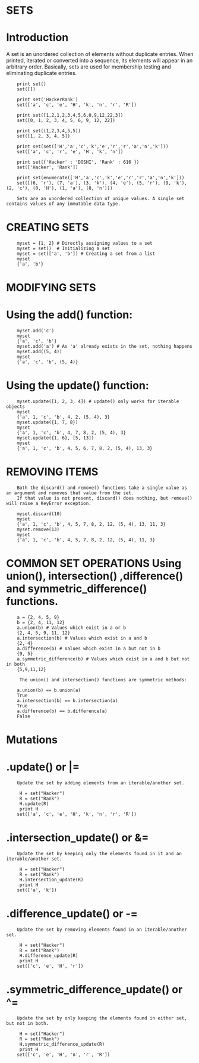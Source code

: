 # SETS

# Introduction
  A set is an unordered collection of elements without duplicate entries.
  When printed, iterated or converted into a sequence, its elements will appear in an arbitrary order.
  Basically, sets are used for membership testing and eliminating duplicate entries.

        print set()
        set([])
        
        print set('HackerRank')
        set(['a', 'c', 'e', 'H', 'k', 'n', 'r', 'R'])
        
        print set([1,2,1,2,3,4,5,6,0,9,12,22,3])
        set([0, 1, 2, 3, 4, 5, 6, 9, 12, 22])
        
        print set((1,2,3,4,5,5))
        set([1, 2, 3, 4, 5])
        
        print set(set(['H','a','c','k','e','r','r','a','n','k']))
        set(['a', 'c', 'r', 'e', 'H', 'k', 'n'])
        
        print set({'Hacker' : 'DOSHI', 'Rank' : 616 })
        set(['Hacker', 'Rank'])
        
        print set(enumerate(['H','a','c','k','e','r','r','a','n','k']))
        set([(6, 'r'), (7, 'a'), (3, 'k'), (4, 'e'), (5, 'r'), (9, 'k'), (2, 'c'), (0, 'H'), (1, 'a'), (8, 'n')])

        Sets are an unordered collection of unique values. A single set contains values of any immutable data type.

# CREATING SETS

        myset = {1, 2} # Directly assigning values to a set
        myset = set()  # Initializing a set
        myset = set(['a', 'b']) # Creating a set from a list
        myset
        {'a', 'b'}


# MODIFYING SETS

  # Using the add() function:
        
        myset.add('c')
        myset
        {'a', 'c', 'b'}
        myset.add('a') # As 'a' already exists in the set, nothing happens
        myset.add((5, 4))
        myset
        {'a', 'c', 'b', (5, 4)}

  # Using the update() function:
        
        myset.update([1, 2, 3, 4]) # update() only works for iterable objects
        myset
        {'a', 1, 'c', 'b', 4, 2, (5, 4), 3}
        myset.update({1, 7, 8})
        myset
        {'a', 1, 'c', 'b', 4, 7, 8, 2, (5, 4), 3}
        myset.update({1, 6}, [5, 13])
        myset
        {'a', 1, 'c', 'b', 4, 5, 6, 7, 8, 2, (5, 4), 13, 3}

# REMOVING ITEMS

        Both the discard() and remove() functions take a single value as an argument and removes that value from the set.
        If that value is not present, discard() does nothing, but remove() will raise a KeyError exception.
        
        myset.discard(10)
        myset
        {'a', 1, 'c', 'b', 4, 5, 7, 8, 2, 12, (5, 4), 13, 11, 3}
        myset.remove(13)
        myset
        {'a', 1, 'c', 'b', 4, 5, 7, 8, 2, 12, (5, 4), 11, 3}


# COMMON SET OPERATIONS Using union(), intersection() ,difference() and symmetric_difference() functions.

        a = {2, 4, 5, 9}
        b = {2, 4, 11, 12}
        a.union(b) # Values which exist in a or b
        {2, 4, 5, 9, 11, 12}
        a.intersection(b) # Values which exist in a and b
        {2, 4}
        a.difference(b) # Values which exist in a but not in b
        {9, 5}
        a.symmetric_difference(b) # Values which exist in a and b but not in both
        {5,9,11,12}

         The union() and intersection() functions are symmetric methods:

        a.union(b) == b.union(a)
        True
        a.intersection(b) == b.intersection(a)
        True
        a.difference(b) == b.difference(a)
        False
  # Mutations

  # .update() or |=
        Update the set by adding elements from an iterable/another set.
        
         H = set("Hacker")
         R = set("Rank")
         H.update(R)
         print H
        set(['a', 'c', 'e', 'H', 'k', 'n', 'r', 'R'])
        
  # .intersection_update() or &=
        Update the set by keeping only the elements found in it and an iterable/another set.
        
         H = set("Hacker")
         R = set("Rank")
         H.intersection_update(R)
         print H
        set(['a', 'k'])
        
  # .difference_update() or -=
        Update the set by removing elements found in an iterable/another set.
        
         H = set("Hacker")
         R = set("Rank")
         H.difference_update(R)
         print H
        set(['c', 'e', 'H', 'r'])
        
  # .symmetric_difference_update() or ^=
        Update the set by only keeping the elements found in either set, but not in both.
        
         H = set("Hacker")
         R = set("Rank")
         H.symmetric_difference_update(R)
         print H
        set(['c', 'e', 'H', 'n', 'r', 'R'])

